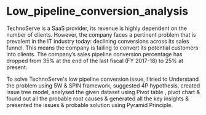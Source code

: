 # Low_pipeline_conversion_analysis
TechnoServe is a SaaS provider, its revenue is highly dependent on the number of clients. However, the company faces a pertinent problem that is prevalent in the IT industry today: declining conversions across its sales funnel. This means the company is failing to convert its potential customers into clients. The company’s sales pipeline conversion percentage has dropped from 35% at the end of the last fiscal (FY 2017-18) to 25% at present. 

To solve TechnoServe's low pipeline conversion issue,  I tried to Understand the problem using 5W &amp; SPIN framework, suggested 4P hypothesis, created issue tree model, analysed the given dataset using Pivot table , pivot chart &amp; found out all the probable root causes &amp; generated all the key insights & presented the issues & probable solution using Pyramid Principle.
